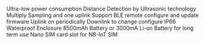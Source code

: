 Ultra-low power consumption
Distance Detection by Ultrasonic technology
Multiply Sampling and one uplink
Support BLE remote configure and update firmware
Uplink on periodically
Downlink to change configure
IP66 Waterproof Enclosure
8500mAh Battery or 3000mA Li-on Battery for long term use
Nano SIM card slot for NB-IoT SIM
